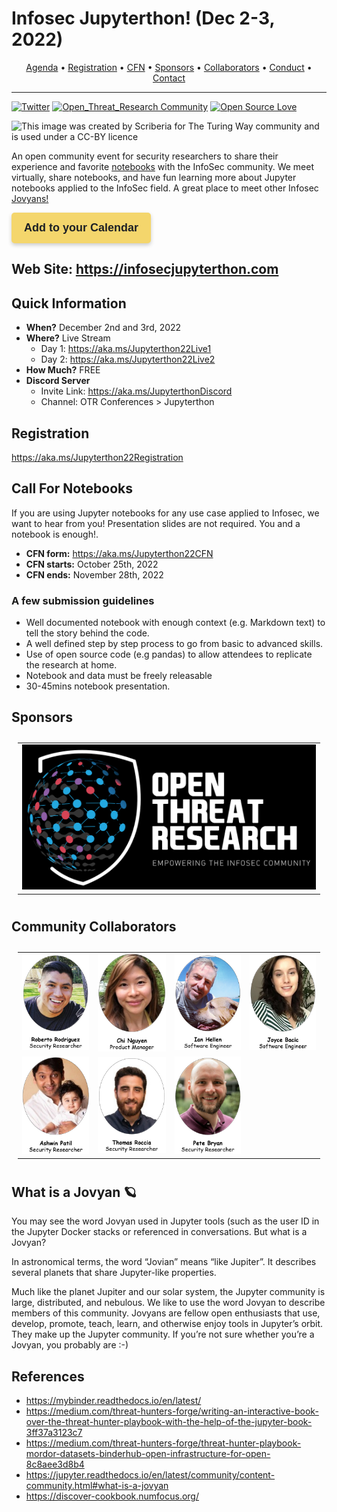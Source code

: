 # Infosec Jupyterthon! (Dec 2-3, 2022)

<p align="center">
  <a href="https://infosecjupyterthon.com/2022/agenda.html">Agenda</a> •
  <a href="#registration">Registration</a> •
  <a href="#call-for-notebooks">CFN</a> •
  <a href="#sponsors">Sponsors</a> •
  <a href="#community-collaborators">Collaborators</a> •
  <a href="https://infosecjupyterthon.com/conduct.html">Conduct</a> •
  <a href="#contact">Contact</a>
</p>

---

[![Twitter](https://img.shields.io/twitter/follow/jupyterthon.svg?style=social&label=Follow)](https://twitter.com/jupyterthon)
[![Open_Threat_Research Community](https://img.shields.io/badge/Open_Threat_Research-Community-brightgreen.svg)](https://twitter.com/OTR_Community)
[![Open Source Love](https://badges.frapsoft.com/os/v3/open-source.svg?v=103)](https://github.com/ellerbrock/open-source-badges/)

<img src="docs/images/infosec-jupyterthon-main.png" width=700 alt="This image was created by Scriberia for The Turing Way community and is used under a CC-BY licence">

An open community event for security researchers to share their experience and favorite [notebooks](https://jupyter.org/) with the InfoSec community. We meet virtually, share notebooks, and have fun learning more about Jupyter notebooks applied to the InfoSec field. A great place to meet other Infosec [Jovyans!](#what-is-a-jovyan-🪐)

<a rel="noopener" target="_blank" href="https://infosecjupyterthon.com/2022/Jupyterthon22.ics" class="cta btn-yellow" style="background-color: #F4D66C; font-size: 18px; font-family: Helvetica, Arial, sans-serif; font-weight:bold; text-decoration: none; padding: 14px 20px; color: #1D2025; border-radius: 5px; display:inline-block; mso-padding-alt:0; box-shadow:0 3px 6px rgba(0,0,0,.2);"><!--[if mso]><i style="letter-spacing: 25px;mso-font-width:-100%;mso-text-raise:30pt"> </i><![endif]--><span style="mso-text-raise:15pt;">Add to your Calendar</span><!--[if mso]><i style="letter-spacing: 25px;mso-font-width:-100%"> </i><![endif]--></a>

## Web Site: https://infosecjupyterthon.com

## Quick Information

* **When?** December 2nd and 3rd, 2022
* **Where?** Live Stream
    * Day 1: https://aka.ms/Jupyterthon22Live1
    * Day 2: https://aka.ms/Jupyterthon22Live2
* **How Much?** FREE
* **Discord Server**
    * Invite Link: https://aka.ms/JupyterthonDiscord
    * Channel: OTR Conferences > Jupyterthon

## Registration 

https://aka.ms/Jupyterthon22Registration

## Call For Notebooks
If you are using Jupyter notebooks for any use case applied to Infosec, we want to hear from you! Presentation slides are not required. You and a notebook is enough!.

* **CFN form:** https://aka.ms/Jupyterthon22CFN
* **CFN starts:** October 25th, 2022
* **CFN ends:** November 28th, 2022

### A few submission guidelines
* Well documented notebook with enough context (e.g. Markdown text) to tell the story behind the code.
* A well defined step by step process to go from basic to advanced skills.
* Use of open source code (e.g pandas) to allow attendees to replicate the research at home.
* Notebook and data must be freely releasable
* 30-45mins notebook presentation.

## Sponsors

<table style="padding:10px">
  <tr>
    <td> 
        <a href="https://twitter.com/OTR_Community">
            <img src="docs/2022/images/sponsors/OTR.png"  alt="Open Threat Research">
        </a>
    </td>
  </tr>
</table>

## Community Collaborators

<table style="padding:10px">
  <tr>
    <td> 
        <a href="https://infosecjupyterthon.com/collaborators/Roberto-Rodriguez.html">
            <img src="docs/images/collaborators/Roberto-Rodriguez.png"  alt="Roberto Rodriguez">
        </a>
    </td>
    <td>
        <a href="https://infosecjupyterthon.com/collaborators/Chi-Nguyen.html">
            <img src="docs/images/collaborators/Chi-Nguyen.png" alt="Chi Nguyen">
        </a>
    </td>
    <td>
        <a href="https://infosecjupyterthon.com/collaborators/Ian-Hellen.html">
            <img src="docs/images/collaborators/Ian-Hellen.png" alt="Ian Hellen">
        </a>
    </td>
    <td>
        <a href="https://infosecjupyterthon.com/collaborators/Joyce-Bacic.html">
            <img src="docs/images/collaborators/Joyce-Bacic.png" alt="Joyce Bacic">
        </a>
    </td>
  </tr>
  <tr>
    <td>
        <a href="https://infosecjupyterthon.com/collaborators/Ashwin-Patil.html">
            <img src="docs/images/collaborators/Ashwin-Patil.png"  alt="Ashwin Patil">
        </a>
    </td>
    <td>
        <a href="https://infosecjupyterthon.com/collaborators/Thomas-Roccia.html">
            <img src="docs/images/collaborators/Thomas-Roccia.png" alt="Thomas Roccia">
        </a>
    </td>
    <td>
        <a href="https://infosecjupyterthon.com/collaborators/Pete-Bryan.html">
            <img src="docs/images/collaborators/Pete-Bryan.png" alt="Pete Bryan">
        </a>
    </td>
  </tr>
</table>

## What is a Jovyan 🪐

You may see the word Jovyan used in Jupyter tools (such as the user ID in the Jupyter Docker stacks or referenced in conversations. But what is a Jovyan?

In astronomical terms, the word “Jovian” means “like Jupiter”. It describes several planets that share Jupyter-like properties.

Much like the planet Jupiter and our solar system, the Jupyter community is large, distributed, and nebulous. We like to use the word Jovyan to describe members of this community. Jovyans are fellow open enthusiasts that use, develop, promote, teach, learn, and otherwise enjoy tools in Jupyter’s orbit. They make up the Jupyter community. If you’re not sure whether you’re a Jovyan, you probably are :-)

## References

* https://mybinder.readthedocs.io/en/latest/
* https://medium.com/threat-hunters-forge/writing-an-interactive-book-over-the-threat-hunter-playbook-with-the-help-of-the-jupyter-book-3ff37a3123c7
* https://medium.com/threat-hunters-forge/threat-hunter-playbook-mordor-datasets-binderhub-open-infrastructure-for-open-8c8aee3d8b4
* https://jupyter.readthedocs.io/en/latest/community/content-community.html#what-is-a-jovyan
* https://discover-cookbook.numfocus.org/